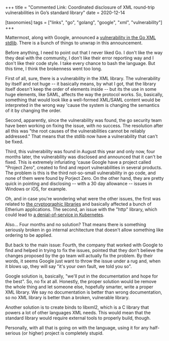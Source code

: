 +++
title = "Commented Link: Coordinated disclosure of XML round-trip vulnerabilities in Go’s standard library"
date = 2020-12-14

[taxonomies]
tags = ["links", "go", "golang", "google", "xml", "vulnerability"]
+++

Mattermost, along with Google, announced a [vulnerability in the Go XML
stdlib](https://mattermost.com/blog/coordinated-disclosure-go-xml-vulnerabilities/).
There is a bunch of things to unwrap in this announcement.

<!-- more -->

Before anything, I need to point out that I never liked Go. I don't
like the way they deal with the community, I don't like their error
reporting way and I don't like their code style. I take every chance
to bash the language. But this time, I think the brokenness went too
long.

First of all, sure, there is a vulnerability in the XML library. The
vulnerability by itself and not huge -- it basically means, by what I
got, that the library itself doesn't keep the order of elements inside
-- but its the use in some huge elements, like SAML, affects the way
the protocol works. So, basically, something that would look like a
well-formed XML/SAML content would be interpreted in the wrong way
'cause the system is changing the semantics of it by changing the
order.

Second, apparently, since the vulnerability was found, the go security
team have been working on fixing the issue, with no success. The
resolution after all this was "the root causes of the vulnerabilities
cannot be reliably addressed." That means that the stdlib now have a
vulnerability that can't be fixed.

Third, this vulnerability was found in August this year and only now,
four months later, the vulnerability was disclosed and announced that
it can't be fixed. This is extremely infuriating 'cause Google have a
project called "Project Zero", created to find and report
vulnerabilities in several products. The problem is this is the third
not-so-small vulnerability in go code, and none of them were found by
Porject Zero. On the other hand, they are pretty quick in pointing and
disclosing -- with a 30 day allowance -- issues in Windows or iOS, for
example.

Oh, and in case you're wondering what were the other issues, the first
was related to [the cryptographic
libraries](https://twitter.com/peter_szilagyi/status/1332047468004077569)
and basically affected a bunch of Etherium applications. The second,
an issue with the "http" library, which could lead to [a
denial-of-service in
Kubernetes](https://www.bleepingcomputer.com/news/security/severe-flaws-in-kubernetes-expose-all-servers-to-dos-attacks/).

Also... Four months and no solution? That means there is something
seriously broken in go internal architecture that doesn't allow
something like ordering to be applied.

But back to the main issue: Fourth, the company that worked with
Google to find and helped in trying to fix the issues, pointed that
they don't believe the changes proposed by the go team will actually
fix the problem. By their words, it seems Google just want to throw
the issue under a rug and, when it blows up, they will say "it's your
own fault, we told you so".

Google solution is, basically, "we'll put in the documentation and
hope for the best". So, no fix at all. Honestly, the proper solution
would be remove the whole thing and let someone else, hopefully
smarter, write a proper XML library. We say no documentation is better
than wrong documentation, so no XML library is better than a broken,
vulnerable library.

Another solution is to create binds to libxml2, which is a C library
that powers a lot of other languages XML needs. This would mean that
the standard library would require external tools to properly build,
though.

Personally, with all that is going on with the language, using it for
any half-serious (or higher) project is completely stupid.
